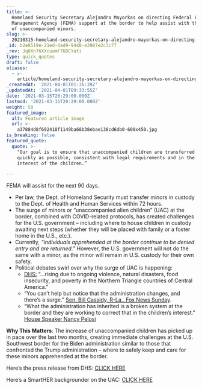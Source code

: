 ```yaml
---
title: >-
  Homeland Security Secretary Alejandro Mayorkas on directing Federal Emergency
  Management Agency (FEMA) support at the border to help assist with the surge
  of unaccompanied minors.
slug: >-
  20210315-homeland-security-secretary-alejandro-mayorkas-on-directing-federal-emergency-management
_id: b2e8519e-21ed-4ad9-9448-e3987e2c3c77
_rev: Jq8Xn76XXcuwmF7UDCYati
type: quick_quotes
draft: false
aliases:
  - >-
    article/homeland-security-secretary-alejandro-mayorkas-on-directing-federal-emergency-management-agency-fema-support-at-the-border-to-help-assist-with-the-surge-of-unaccompanied-minors/
_createdAt: '2021-04-01T01:36:39Z'
_updatedAt: '2021-04-01T09:33:55Z'
date: '2021-03-15T20:29:00.000Z'
lastmod: '2021-03-15T20:29:00.000Z'
weight: 50
featured_image:
  alt: Featured article image
  url: >-
    a37884d8f692418f1149ba68b38ebae138cd6db0-600x450.jpg
is_breaking: false
featured_quote:
  quote: >-
    "Our goal is to ensure that unaccompanied children are transferred to HHS as
    quickly as possible, consistent with legal requirements and in the best
    interest of the children.”

---
```

FEMA will assist for the next 90 days.

* Per law, the Dept. of Homeland Security must transfer minors in custody to the Dept. of Health and Human Services within 72 hours.
* The surge of minors or “unaccompanied alien children” (UAC) at the border, combined with COVID-related protocols, has created challenges for the U.S. government – including where to house children in custody awaiting next steps (whether they will be placed with family or a foster home in the U.S., etc.).
* Currently, _“individuals apprehended at the border continue to be denied entry and are returned.”_ However, the U.S. government will not do the same with a minor, as the minor will remain in U.S. custody for their own safety.
* Political debates swirl over why the surge of UAC is happening:
  * [DHS:](https://www.dhs.gov/news/2021/03/13/homeland-security-secretary-mayorkas-directs-fema-support-response-unaccompanied) “…rising due to ongoing violence, natural disasters, food insecurity, and poverty in the Northern Triangle countries of Central America.”
  * “You can’t help but notice that the administration changes, and there’s a surge.” [Sen. Bill Cassidy, R-La., Fox News Sunday](https://www.npr.org/2021/03/14/976988498/dhs-directs-fema-to-help-with-surge-of-migrant-children-at-southern-border).
  * “What the administration has inherited is a broken system at the border and they are working to correct that in the children’s interest.” [House Speaker Nancy Pelosi](https://www.npr.org/2021/03/14/976988498/dhs-directs-fema-to-help-with-surge-of-migrant-children-at-southern-border)

**Why This Matters**: The increase of unaccompanied children has picked up in pace over the last two months, creating immediate challenges at the U.S. Southwest border for the Biden administration similar to those that confronted the Trump administration – where to safely keep and care for these minors apprehended at the border.

Here’s the press release from DHS: [CLICK HERE](https://www.dhs.gov/news/2021/03/13/homeland-security-secretary-mayorkas-directs-fema-support-response-unaccompanied)

Here’s a SmartHER backgrounder on the UAC: [CLICK HERE](https://smarthernews.com/uac-border-update/)
